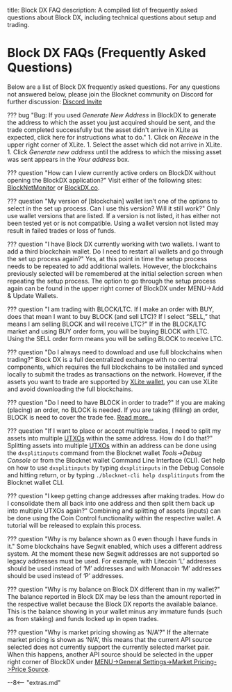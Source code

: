 title: Block DX FAQ
description: A compiled list of frequently asked questions about Block DX, including technical questions about setup and trading.


# Block DX FAQs (Frequently Asked Questions)
Below are a list of Block DX frequently asked questions. For any questions not answered below, please join the Blocknet community on Discord for further discussion: [Discord Invite](https://discord.gg/vGa7GeCu8B)

??? bug "Bug: If you used *Generate New Address* in BlockDX to generate the address to which the asset you just acquired should be sent, and the trade completed successfully but the asset didn't arrive in XLite as expected, click here for instructions what to do."
	1. Click on *Receive* in the upper right corner of XLite.
	1. Select the asset which did not arrive in XLite.
	1. Click *Generate new address* until the address to which the
       missing asset was sent appears in the *Your address* box.

??? question "How can I view currently active orders on BlockDX without opening the BlockDX application?"
	Visit either of the following sites: [BlockNetMonitor](https://www.blocknetmonitor.com/?p=openorders) or [BlockDX.co](https://www.blockdx.co/orders).

??? question "My version of [blockchain] wallet isn’t one of the options to select in the set up process. Can I use this version? Will it still work?"
	Only use wallet versions that are listed. If a version is not listed, it has either not been tested yet or is not compatible. Using a wallet version not listed may result in failed trades or loss of funds.


??? question "I have Block DX currently working with two wallets. I want to add a third blockchain wallet. Do I need to restart all wallets and go through the set up process again?"
	Yes, at this point in time the setup process needs to be repeated to add additional wallets. However, the blockchains previously selected will be remembered at the initial selection screen when repeating the setup process. The option to go through the setup process again can be found in the upper right corner of BlockDX under MENU->Add & Update Wallets.


<!-- ??? question "When I try to make an order, it says “There is a problem with your order.” What does that mean?"
	This error can be caused by a number of items. The most common reasons are that you are trying to take your own order, your wallets are locked, there are insufficient funds in the addresses you’re trading with, or those addresses have too little inputs. Insufficient funds can be caused by funds being immature due to staking at the same time or too many inputs being locked up in other orders. Error messaging will be improved in future versions to provide clearer messaging. -->


??? question "I am trading with BLOCK/LTC. If I make an order with BUY, does that mean I want to buy BLOCK (and sell LTC)? If I select “SELL,” that means I am selling BLOCK and will receive LTC?"
	If in the BLOCK/LTC market and using BUY order form, you will be buying BLOCK with LTC. Using the SELL order form means you will be selling BLOCK to receive LTC.


??? question "Do I always need to download and use full blockchains when trading?"
	Block DX is a full decentralized exchange with no central components, which requires the full blockchains to be installed and synced locally to submit the trades as transactions on the network. However, if the assets you want to trade are supported by [XLite wallet](/xlite/setup), you can use XLite and avoid downloading the full blockchains.


??? question "Do I need to have BLOCK in order to trade?"
	If you are making (placing) an order, no BLOCK is needed. If you are taking (filling) an order, BLOCK is need to cover the trade fee. [Read more...](/blockdx/fees)


??? question "If I want to place or accept multiple trades, I need to split my assets into multiple [UTXOs](/resources/glossary/#utxo) within the same address. How do I do that?"
	Splitting assets into multiple [UTXOs](/resources/glossary/#utxo) within an address can be done using the `dxsplitinputs` command from the Blocknet wallet *Tools->Debug Console* or from the Blocknet wallet Command Line Interface (CLI). Get help on how to use `dxsplitinputs` by typing `dxsplitinputs` in the Debug Console and hitting return, or by typing `./blocknet-cli help dxsplitinputs` from the Blocknet wallet CLI.


??? question "I keep getting change addresses after making trades. How do I consolidate them all back into one address and then split them back up into multiple UTXOs again?"
	Combining and splitting of assets (inputs) can be done using the Coin Control functionality within the respective wallet. A tutorial will be released to explain this process.


??? question "Why is my balance shown as 0 even though I have funds in it."
	Some blockchains have Segwit enabled, which uses a different address system. At the moment these new Segwit addresses are not supported so legacy addresses must be used. For example, with Litecoin ‘L’ addresses should be used instead of ‘M’ addresses and with Monacoin ‘M’ addresses should be used instead of ‘P’ addresses.


??? question "Why is my balance on Block DX different than in my wallet?"
	The balance reported in Block DX may be less than the amount reported in the respective wallet because the Block DX reports the available balance. This is the balance showing in your wallet minus any immature funds (such as from staking) and funds locked up in open trades.


??? question "Why is market pricing showing as ‘N/A’?"
	If the alternate market pricing is shown as ‘N/A’, this means that the current API source selected does not currently support the currently selected market pair. When this happens, another API source should be selected in the upper right corner of BlockDX under [MENU->General Settings->Market Pricing->Price Source](/blockdx/settings/#market-pricing-also-how-to-fix-na-in-btc-price-column).













<script type="text/javascript">
// read instructions for related links in ../snippets/extras.md
var relatedLinks = [];
</script>

--8<-- "extras.md"





